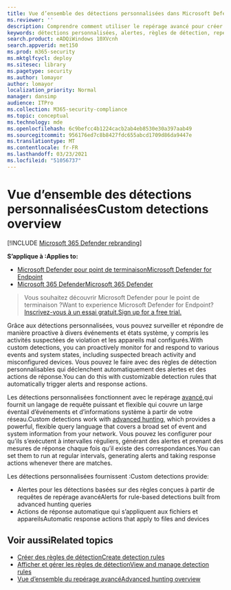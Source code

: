 ```yaml
---
title: Vue d’ensemble des détections personnalisées dans Microsoft Defender ATP
ms.reviewer: ''
description: Comprendre comment utiliser le repérage avancé pour créer des détections personnalisées et générer des alertes
keywords: détections personnalisées, alertes, règles de détection, repérage avancé, recherche, requête, actions de réponse, intervalle, mdatp, microsoft defender atp
search.product: eADQiWindows 10XVcnh
search.appverid: met150
ms.prod: m365-security
ms.mktglfcycl: deploy
ms.sitesec: library
ms.pagetype: security
ms.author: lomayor
author: lomayor
localization_priority: Normal
manager: dansimp
audience: ITPro
ms.collection: M365-security-compliance
ms.topic: conceptual
ms.technology: mde
ms.openlocfilehash: 6c9befcc4b1224cacb2ab4eb8530e30a397aab49
ms.sourcegitcommit: 956176ed7c8b8427fdc655abcd1709d86da9447e
ms.translationtype: MT
ms.contentlocale: fr-FR
ms.lasthandoff: 03/23/2021
ms.locfileid: "51056737"
---
```

# <a name="custom-detections-overview"></a><span data-ttu-id="76bf3-104">Vue d’ensemble des détections personnalisées</span><span class="sxs-lookup"><span data-stu-id="76bf3-104">Custom detections overview</span></span>

[!INCLUDE [Microsoft 365 Defender rebranding](../../includes/microsoft-defender.md)]

<span data-ttu-id="76bf3-105">**S’applique à :**</span><span class="sxs-lookup"><span data-stu-id="76bf3-105">**Applies to:**</span></span>
- [<span data-ttu-id="76bf3-106">Microsoft Defender pour point de terminaison</span><span class="sxs-lookup"><span data-stu-id="76bf3-106">Microsoft Defender for Endpoint</span></span>](https://go.microsoft.com/fwlink/p/?linkid=2146631)
- [<span data-ttu-id="76bf3-107">Microsoft 365 Defender</span><span class="sxs-lookup"><span data-stu-id="76bf3-107">Microsoft 365 Defender</span></span>](https://go.microsoft.com/fwlink/?linkid=2118804)

> <span data-ttu-id="76bf3-108">Vous souhaitez découvrir Microsoft Defender pour le point de terminaison ?</span><span class="sxs-lookup"><span data-stu-id="76bf3-108">Want to experience Microsoft Defender for Endpoint?</span></span> [<span data-ttu-id="76bf3-109">Inscrivez-vous à un essai gratuit.</span><span class="sxs-lookup"><span data-stu-id="76bf3-109">Sign up for a free trial.</span></span>](https://www.microsoft.com/microsoft-365/windows/microsoft-defender-atp?ocid=docs-wdatp-exposedapis-abovefoldlink)


<span data-ttu-id="76bf3-110">Grâce aux détections personnalisées, vous pouvez surveiller et répondre de manière proactive à divers événements et états système, y compris les activités suspectées de violation et les appareils mal configurés.</span><span class="sxs-lookup"><span data-stu-id="76bf3-110">With custom detections, you can proactively monitor for and respond to various events and system states, including suspected breach activity and misconfigured devices.</span></span> <span data-ttu-id="76bf3-111">Vous pouvez le faire avec des règles de détection personnalisables qui déclenchent automatiquement des alertes et des actions de réponse.</span><span class="sxs-lookup"><span data-stu-id="76bf3-111">You can do this with customizable detection rules that automatically trigger alerts and response actions.</span></span>

<span data-ttu-id="76bf3-112">Les détections personnalisées fonctionnent avec le repérage [avancé,](advanced-hunting-overview.md)qui fournit un langage de requête puissant et flexible qui couvre un large éventail d’événements et d’informations système à partir de votre réseau.</span><span class="sxs-lookup"><span data-stu-id="76bf3-112">Custom detections work with [advanced hunting](advanced-hunting-overview.md), which provides a powerful, flexible query language that covers a broad set of event and system information from your network.</span></span> <span data-ttu-id="76bf3-113">Vous pouvez les configurer pour qu’ils s’exécutent à intervalles réguliers, générant des alertes et prenant des mesures de réponse chaque fois qu’il existe des correspondances.</span><span class="sxs-lookup"><span data-stu-id="76bf3-113">You can set them to run at regular intervals, generating alerts and taking response actions whenever there are matches.</span></span>

<span data-ttu-id="76bf3-114">Les détections personnalisées fournissent :</span><span class="sxs-lookup"><span data-stu-id="76bf3-114">Custom detections provide:</span></span>
- <span data-ttu-id="76bf3-115">Alertes pour les détections basées sur des règles conçues à partir de requêtes de repérage avancé</span><span class="sxs-lookup"><span data-stu-id="76bf3-115">Alerts for rule-based detections built from advanced hunting queries</span></span>
- <span data-ttu-id="76bf3-116">Actions de réponse automatique qui s’appliquent aux fichiers et appareils</span><span class="sxs-lookup"><span data-stu-id="76bf3-116">Automatic response actions that apply to files and devices</span></span>

## <a name="related-topics"></a><span data-ttu-id="76bf3-117">Voir aussi</span><span class="sxs-lookup"><span data-stu-id="76bf3-117">Related topics</span></span>
- [<span data-ttu-id="76bf3-118">Créer des règles de détection</span><span class="sxs-lookup"><span data-stu-id="76bf3-118">Create detection rules</span></span>](custom-detection-rules.md)
- [<span data-ttu-id="76bf3-119">Afficher et gérer les règles de détection</span><span class="sxs-lookup"><span data-stu-id="76bf3-119">View and manage detection rules</span></span>](custom-detections-manage.md)
- [<span data-ttu-id="76bf3-120">Vue d’ensemble du repérage avancé</span><span class="sxs-lookup"><span data-stu-id="76bf3-120">Advanced hunting overview</span></span>](advanced-hunting-overview.md)
